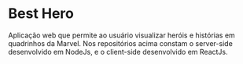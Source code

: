 # Best Hero

Aplicação web que permite ao usuário visualizar heróis e histórias em quadrinhos da Marvel. 
Nos repositórios acima constam o server-side desenvolvido em NodeJs, e o client-side desenvolvido em ReactJs.
